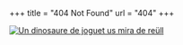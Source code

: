 +++
title = "404 Not Found"
url = "404"
+++

<a href="/"><img src="/uploads/404.jpg" alt="Un dinosaure de joguet us mira de reüll"></a>
